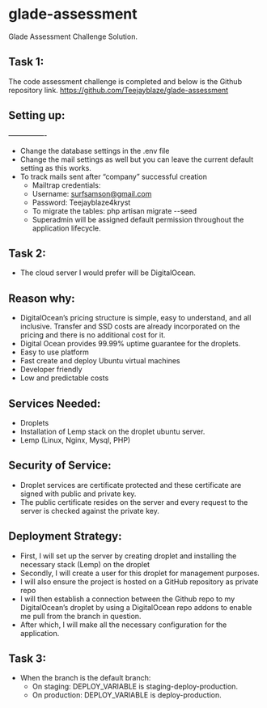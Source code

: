 # glade-assessment
Glade Assessment Challenge Solution.

## Task 1: 
The code assessment challenge is completed and below is the Github repository link.
https://github.com/Teejayblaze/glade-assessment

## Setting up:
—————-
- Change the database settings in the .env file
- Change the mail settings as well but you can leave the current default setting as this works.
- To track mails sent after “company” successful creation 
  - Mailtrap credentials:
  - Username: surfsamson@gmail.com
  - Password: Teejayblaze4kryst
  - To migrate the tables: php artisan migrate --seed
  - Superadmin will be assigned default permission throughout the application lifecycle.



## Task 2:
- The cloud server I would prefer will be DigitalOcean.

## Reason why:
 - DigitalOcean’s pricing structure is simple, easy to understand, and all inclusive. Transfer and SSD costs are already incorporated on the pricing and there is no additional cost for it.
 - Digital Ocean provides 99.99% uptime guarantee for the droplets.
 - Easy to use platform
 - Fast create and deploy Ubuntu virtual machines
 - Developer friendly 
 - Low and predictable costs

## Services Needed:
 - Droplets
 - Installation of Lemp stack on the droplet ubuntu server.
 - Lemp (Linux, Nginx, Mysql, PHP)

## Security of Service:
- Droplet services are certificate protected and these certificate are signed with public and private key.
- The public certificate resides on the server and every request to the server is checked against the private key.


## Deployment Strategy:
- First, I will set up the server by creating droplet and installing the necessary stack (Lemp) on the droplet
- Secondly, I will create a user for this droplet for management purposes.
- I will also ensure the project is hosted on a GitHub repository as private repo
- I will then establish a connection between the Github repo to my DigitalOcean’s droplet by using a DigitalOcean repo addons to enable me pull from the branch in question.
- After which, I will make all the necessary configuration for the application.


## Task 3:
 - When the branch is the default branch:
    - On staging:  DEPLOY_VARIABLE is staging-deploy-production.
    - On production: DEPLOY_VARIABLE is deploy-production.
